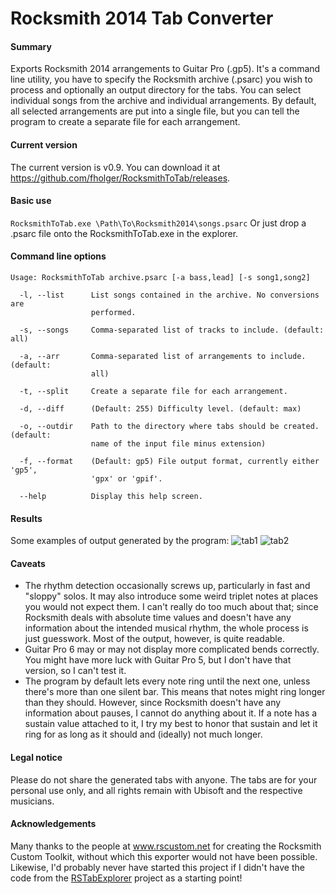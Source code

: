 # Rocksmith 2014 Tab Converter

#### Summary
Exports Rocksmith 2014 arrangements to Guitar Pro (.gp5). It's a command line utility, you have to specify the Rocksmith archive (.psarc) you wish to process and optionally an output directory for the tabs. You can select individual songs from the archive and individual arrangements. By default, all selected arrangements are put into a single file, but you can tell the program to create a separate file for each arrangement.

#### Current version
The current version is v0.9. You can download it at https://github.com/fholger/RocksmithToTab/releases.

#### Basic use

`RocksmithToTab.exe \Path\To\Rocksmith2014\songs.psarc`
Or just drop a .psarc file onto the RocksmithToTab.exe in the explorer.

#### Command line options
```
Usage: RocksmithToTab archive.psarc [-a bass,lead] [-s song1,song2]

  -l, --list      List songs contained in the archive. No conversions are 
                  performed.

  -s, --songs     Comma-separated list of tracks to include. (default: all)

  -a, --arr       Comma-separated list of arrangements to include. (default: 
                  all)

  -t, --split     Create a separate file for each arrangement.

  -d, --diff      (Default: 255) Difficulty level. (default: max)

  -o, --outdir    Path to the directory where tabs should be created. (default:
                  name of the input file minus extension)

  -f, --format    (Default: gp5) File output format, currently either 'gp5', 
                  'gpx' or 'gpif'.

  --help          Display this help screen.

```

#### Results
Some examples of output generated by the program:
![tab1][tab1]
![tab2][tab2]

#### Caveats
* The rhythm detection occasionally screws up, particularly in fast and "sloppy" solos. It may also introduce some weird triplet notes at places you would not expect them. I can't really do too much about that; since Rocksmith deals with absolute time values and doesn't have any information about the intended musical rhythm, the whole process is just guesswork. Most of the output, however, is quite readable.
* Guitar Pro 6 may or may not display more complicated bends correctly. You might have more luck with Guitar Pro 5, but I don't have that version, so I can't test it.
* The program by default lets every note ring until the next one, unless there's more than one silent bar. This means that notes might ring longer than they should. However, since Rocksmith doesn't have any information about pauses, I cannot do anything about it. If a note has a sustain value attached to it, I try my best to honor that sustain and let it ring for as long as it should and (ideally) not much longer.

#### Legal notice
Please do not share the generated tabs with anyone. The tabs are for your personal use only, and all rights remain with Ubisoft and the respective musicians.

#### Acknowledgements
Many thanks to the people at www.rscustom.net for creating the Rocksmith Custom Toolkit, without which this exporter would not have been possible. Likewise, I'd probably never have started this project if I didn't have the code from the [RSTabExplorer](https://github.com/andulv/RSTabExplorer) project as a starting point!

[tab1]: https://github.com/fholger/RocksmithToTab/blob/master/pics/sample1.jpg
[tab2]: https://github.com/fholger/RocksmithToTab/blob/master/pics/sample2.jpg
